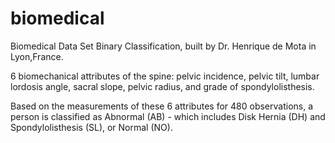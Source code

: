 # biomedical
Biomedical Data Set Binary Classification, built by Dr. Henrique de Mota in Lyon,France.

6 biomechanical attributes of the spine: pelvic incidence, pelvic tilt, lumbar lordosis angle, sacral slope, pelvic radius, and grade of spondylolisthesis.

Based on the measurements of these 6 attributes for 480 observations, a person is classified as Abnormal (AB) - which includes Disk Hernia (DH) and Spondylolisthesis (SL), or Normal (NO). 

